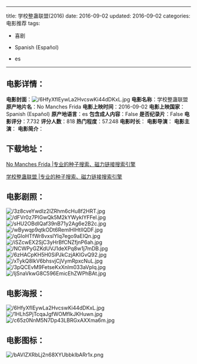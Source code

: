
---
title: 学校整蛊联盟(2016)
date: 2016-09-02
updated: 2016-09-02
categories: 电影推荐
tags:
- 喜剧

- Spanish (Español)
- es
---


> 

## **电影详情**：

**电影封面**：<img src="https://image.tmdb.org/t/p/w200/6HfyXfIEywLa2HvcswKi44dDKxL.jpg" alt="/6HfyXfIEywLa2HvcswKi44dDKxL.jpg" title="/6HfyXfIEywLa2HvcswKi44dDKxL.jpg">
**电影名称**：学校整蛊联盟
**原产地片名**：No Manches Frida
**电影上映时间**：2016-09-02
**电影上映国家**：Spanish (Español)
**原产地语言**：es
**包含成人内容**：False
**是否纪录片**：False
**电影评分**：7.732
**评分人数**：818
**热门程度**：57.248
**电影时长**：
**电影导演**：
**电影主演**：
**电影简介**：

## **下载地址**：
[No Manches Frida |专业的种子搜索、磁力链接搜索引擎](https://movie.amd794.com:2083/?search=No%20Manches%20Frida&ordering=&mode=match_phrase&page_size=10&page=1)

[学校整蛊联盟 |专业的种子搜索、磁力链接搜索引擎](https://movie.amd794.com:2083/?search=%E5%AD%A6%E6%A0%A1%E6%95%B4%E8%9B%8A%E8%81%94%E7%9B%9F&ordering=&mode=match_phrase&page_size=10&page=1)
 

## **电影剧照**：
<img src="https://image.tmdb.org/t/p/original/3z8cveYwdIz2IZRhm6cHu8f2HRT.jpg" alt="/3z8cveYwdIz2IZRhm6cHu8f2HRT.jpg" title="/3z8cveYwdIz2IZRhm6cHu8f2HRT.jpg"><img src="https://image.tmdb.org/t/p/original/dFVr0z7PIGwQk5M2kYWykIYFFel.jpg" alt="/dFVr0z7PIGwQk5M2kYWykIYFFel.jpg" title="/dFVr0z7PIGwQk5M2kYWykIYFFel.jpg"><img src="https://image.tmdb.org/t/p/original/sHU2OBdIQaf39nB71y2Ag6e2B2c.jpg" alt="/sHU2OBdIQaf39nB71y2Ag6e2B2c.jpg" title="/sHU2OBdIQaf39nB71y2Ag6e2B2c.jpg"><img src="https://image.tmdb.org/t/p/original/wBywqp9qtkODt6RemlHlHtIlQDF.jpg" alt="/wBywqp9qtkODt6RemlHlHtIlQDF.jpg" title="/wBywqp9qtkODt6RemlHlHtIlQDF.jpg"><img src="https://image.tmdb.org/t/p/original/qGloHTfWr8vxslYIq7ego9aEIQn.jpg" alt="/qGloHTfWr8vxslYIq7ego9aEIQn.jpg" title="/qGloHTfWr8vxslYIq7ego9aEIQn.jpg"><img src="https://image.tmdb.org/t/p/original/iSZcwEX2SjC3yHrBfCNZfjnP6ah.jpg" alt="/iSZcwEX2SjC3yHrBfCNZfjnP6ah.jpg" title="/iSZcwEX2SjC3yHrBfCNZfjnP6ah.jpg"><img src="https://image.tmdb.org/t/p/original/NCWPyGZKdUVJ1deXPq8w1j7mDB.jpg" alt="/NCWPyGZKdUVJ1deXPq8w1j7mDB.jpg" title="/NCWPyGZKdUVJ1deXPq8w1j7mDB.jpg"><img src="https://image.tmdb.org/t/p/original/6zHACpKH5H0SiPJkCzjAKIGvQ92.jpg" alt="/6zHACpKH5H0SiPJkCzjAKIGvQ92.jpg" title="/6zHACpKH5H0SiPJkCzjAKIGvQ92.jpg"><img src="https://image.tmdb.org/t/p/original/xTykQ8lkV6bhsvjCjVymRpxcNuL.jpg" alt="/xTykQ8lkV6bhsvjCjVymRpxcNuL.jpg" title="/xTykQ8lkV6bhsvjCjVymRpxcNuL.jpg"><img src="https://image.tmdb.org/t/p/original/3pQCEvM9FetseKxXnlm033aVplq.jpg" alt="/3pQCEvM9FetseKxXnlm033aVplq.jpg" title="/3pQCEvM9FetseKxXnlm033aVplq.jpg"><img src="https://image.tmdb.org/t/p/original/ljSnaVkwG8C596EmicEhZWPhBAt.jpg" alt="/ljSnaVkwG8C596EmicEhZWPhBAt.jpg" title="/ljSnaVkwG8C596EmicEhZWPhBAt.jpg">

## **电影海报**：
<img src="https://image.tmdb.org/t/p/original/6HfyXfIEywLa2HvcswKi44dDKxL.jpg" alt="/6HfyXfIEywLa2HvcswKi44dDKxL.jpg" title="/6HfyXfIEywLa2HvcswKi44dDKxL.jpg"><img src="https://image.tmdb.org/t/p/original/1HLhSPjTcqaJgfWOMflkJKHuwn.jpg" alt="/1HLhSPjTcqaJgfWOMflkJKHuwn.jpg" title="/1HLhSPjTcqaJgfWOMflkJKHuwn.jpg"><img src="https://image.tmdb.org/t/p/original/c65z0NnM5N7Dp43LBRGxAXXma6m.jpg" alt="/c65z0NnM5N7Dp43LBRGxAXXma6m.jpg" title="/c65z0NnM5N7Dp43LBRGxAXXma6m.jpg">

## **电影图标**：
<img src="https://image.tmdb.org/t/p/original/bAVIZXRbLj2n68XYUbbkIbARr1x.png" alt="/bAVIZXRbLj2n68XYUbbkIbARr1x.png" title="/bAVIZXRbLj2n68XYUbbkIbARr1x.png">
